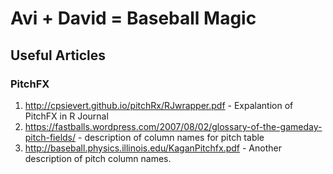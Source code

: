 # Avi + David = Baseball Magic

## Useful Articles
### PitchFX
1. http://cpsievert.github.io/pitchRx/RJwrapper.pdf - Expalantion of PitchFX in R Journal
2. https://fastballs.wordpress.com/2007/08/02/glossary-of-the-gameday-pitch-fields/ - description of column names for pitch table
3. http://baseball.physics.illinois.edu/KaganPitchfx.pdf - Another description of pitch column names.
